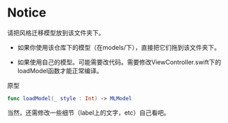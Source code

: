# Notice

请把风格迁移模型放到该文件夹下。

* 如果你使用该仓库下的模型（在models/下），直接把它们拖到该文件夹下。

* 如果使用自己的模型。可能需要改代码。需要修改ViewController.swift下的loadModel函数才能正常编译。

原型

``` swift
func loadModel(_ style : Int) -> MLModel
```

当然，还需修改一些细节（label上的文字，etc）自己看吧。

